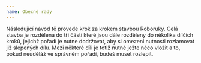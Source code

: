 ```yaml
---
name: Obecné rady
---
```

Následující návod tě provede krok za krokem stavbou Roboruky. Celá stavba je rozdělena do tři částí které jsou dále rozděleny do několika dílčích kroků, jejichž pořadí je nutne dodržovat, aby si omezeni nutnosti rozlamovat již slepených dílu. Mezi některé díli je totiž nutné ježte něco vložit a to, pokud neuděláž ve správném pořadí, budeš muset rozlepit.